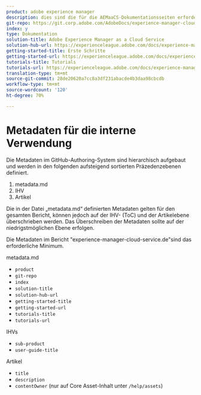 ```yaml
---
product: adobe experience manager
description: dies sind die für die AEMaaCS-Dokumentationsseiten erforderlichen Metadaten
git-repo: https://git.corp.adobe.com/AdobeDocs/experience-manager-cloud-service.de-DE
index: y
type: Dokumentation
solution-title: Adobe Experience Manager as a Cloud Service
solution-hub-url: https://experienceleague.adobe.com/docs/experience-manager-cloud-service/landing/home.html?lang=de
getting-started-title: Erste Schritte
getting-started-url: https://experienceleague.adobe.com/docs/experience-manager-cloud-service/overview/home.html
tutorials-title: Tutorials
tutorials-url: https://experienceleague.adobe.com/docs/experience-manager-learn/cloud-service/overview.html?lang=de
translation-type: tm+mt
source-git-commit: 28de20620a7cc8a3df231abacde4b3daa98cbcdb
workflow-type: tm+mt
source-wordcount: '120'
ht-degree: 70%

---
```



# Metadaten für die interne Verwendung

Die Metadaten im GitHub-Authoring-System sind hierarchisch aufgebaut und werden in den folgenden aufsteigend sortierten Präzedenzebenen definiert.

1. metadata.md
1. IHV
1. Artikel

Die in der Datei „metadata.md“ definierten Metadaten gelten für den gesamten Bericht, können jedoch auf der IHV- (ToC) und der Artikelebene überschrieben werden. Das Überschreiben der Metadaten sollte auf der niedrigstmöglichen Ebene erfolgen.

Die Metadaten im Bericht &quot;experience-manager-cloud-service.de&quot;sind das erforderliche Minimum.

metadata.md

* `product`
* `git-repo`
* `index`
* `solution-title`
* `solution-hub-url`
* `getting-started-title`
* `getting-started-url`
* `tutorials-title`
* `tutorials-url`

IHVs

* `sub-product`
* `user-guide-title`

Artikel

* `title`
* `description`
* `contentOwner` (nur auf Core Asset-Inhalt unter  `/help/assets`)
